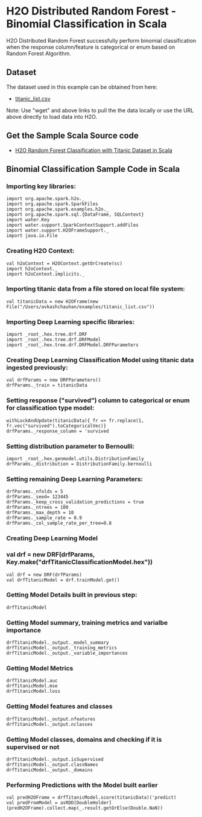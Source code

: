 # H2O Distributed Random Forest - Binomial Classification in Scala # 

H2O Distributed Random Forest successfully perform binomial classification when the response column/feature is categorical or enum based on Random Forest Algorithm. 

## Dataset ##
The dataset used in this example can be obtained from here:
 - [titanic_list.csv](https://raw.githubusercontent.com/Avkash/mldl/master/data/titanic_list.csv)

Note: Use "wget" and above links to pull the the data locally or use the URL above directly to load data into H2O.
  
## Get the Sample Scala Source code  ##
  - [H2O Random Forest Classification with Titanic Dataset in Scala](https://github.com/Avkash/mldl/blob/master/code/scala/H2O_DRF_Titanic.scala)
  
## Binomial Classification Sample Code in Scala ##

### Importing key libraries:
```
import org.apache.spark.h2o._
import org.apache.spark.SparkFiles
import org.apache.spark.examples.h2o._
import org.apache.spark.sql.{DataFrame, SQLContext}
import water.Key
import water.support.SparkContextSupport.addFiles
import water.support.H2OFrameSupport._
import java.io.File
```

### Creating H2O Context:
```
val h2oContext = H2OContext.getOrCreate(sc)
import h2oContext._
import h2oContext.implicits._
```

### Importing titanic data from a file stored on local file system:
```
val titanicData = new H2OFrame(new File("/Users/avkashchauhan/examples/titanic_list.csv"))
```
### Importing Deep Learning specific libraries:
```
import _root_.hex.tree.drf.DRF
import _root_.hex.tree.drf.DRFModel
import _root_.hex.tree.drf.DRFModel.DRFParameters
```

### Creating Deep Learning Classification Model using titanic data ingested previously:
```
val drfParams = new DRFParameters()
drfParams._train = titanicData
```

### Setting response ("survived") column to categorical or enum for classification type model:
```
withLockAndUpdate(titanicData){ fr => fr.replace(1, fr.vec("survived").toCategoricalVec)}
drfParams._response_column = 'survived
```

### Setting distribution parameter to Bernoulli:
```
import _root_.hex.genmodel.utils.DistributionFamily
drfParams._distribution = DistributionFamily.bernoulli
```

### Setting remaining Deep Learning Parameters:
```
drfParams._nfolds = 5
drfParams._seed= 123445
drfParams._keep_cross_validation_predictions = true
drfParams._ntrees = 100
drfParams._max_depth = 10
drfParams._sample_rate = 0.9
drfParams._col_sample_rate_per_tree=0.8
```

### Creating Deep Learning Model 
### val drf = new DRF(drfParams, Key.make("drfTitanicClassificationModel.hex"))
```
val drf = new DRF(drfParams)
val drfTitanicModel = drf.trainModel.get()
```

### Getting Model Details built in previous step:
```
drfTitanicModel
```

### Getting Model summary, training metrics and varialbe importance
```
drfTitanicModel._output._model_summary
drfTitanicModel._output._training_metrics
drfTitanicModel._output._variable_importances
```

### Getting Model Metrics
```
drfTitanicModel.auc
drfTitanicModel.mse
drfTitanicModel.loss
```

### Getting Model features and classes
```
drfTitanicModel._output.nfeatures
drfTitanicModel._output.nclasses
```

### Getting Model classes, domains and checking if it is supervised or not
```
drfTitanicModel._output.isSupervised
drfTitanicModel._output.classNames
drfTitanicModel._output._domains
```

### Performing Predictions with the Model built earlier
```
val predH2OFrame = drfTitanicModel.score(titanicData)('predict)
val predFromModel = asRDD[DoubleHolder](predH2OFrame).collect.map(_.result.getOrElse(Double.NaN))
```



